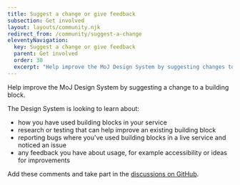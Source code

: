 ```yaml
---
title: Suggest a change or give feedback
subsection: Get involved
layout: layouts/community.njk
redirect_from: /community/suggest-a-change
eleventyNavigation:
  key: Suggest a change or give feedback
  parent: Get involved
  order: 30
  excerpt: "Help improve the MoJ Design System by suggesting changes to building blocks."
---
```


Help improve the MoJ Design System by suggesting a change to a building block.

The Design System is looking to learn about:

- how you have used building blocks in your service
- research or testing that can help improve an existing building block
- reporting bugs where you've used building blocks in a live service and noticed an issue
- any feedback you have about usage, for example accessibility or ideas for improvements

Add these comments and take part in the [discussions on GitHub](https://github.com/ministryofjustice/moj-frontend/discussions/categories/released-components-pages-and-patterns).
